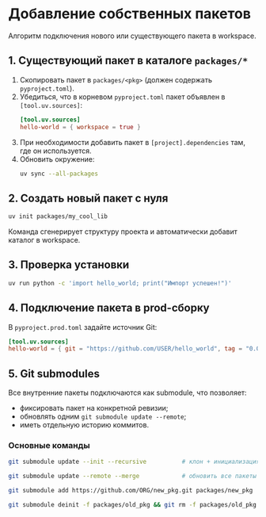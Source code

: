 # Добавление собственных пакетов

Алгоритм подключения нового или существующего пакета в workspace.

## 1. Существующий пакет в каталоге `packages/*`

1. Скопировать пакет в `packages/<pkg>` (должен содержать `pyproject.toml`).
1. Убедиться, что в корневом `pyproject.toml` пакет объявлен в `[tool.uv.sources]`:
   ```toml
   [tool.uv.sources]
   hello-world = { workspace = true }
   ```
1. При необходимости добавить пакет в `[project].dependencies` там, где он используется.
1. Обновить окружение:
   ```bash
   uv sync --all-packages
   ```

## 2. Создать новый пакет с нуля

```bash
uv init packages/my_cool_lib
```

Команда сгенерирует структуру проекта и автоматически добавит каталог в workspace.

## 3. Проверка установки

```bash
uv run python -c 'import hello_world; print("Импорт успешен!")'
```

## 4. Подключение пакета в prod-сборку

В `pyproject.prod.toml` задайте источник Git:

```toml
[tool.uv.sources]
hello-world = { git = "https://github.com/USER/hello_world", tag = "0.0.2", subdirectory = "." }
```

## 5. Git submodules

Все внутренние пакеты подключаются как submodule, что позволяет:

- фиксировать пакет на конкретной ревизии;
- обновлять одним `git submodule update --remote`;
- иметь отдельную историю коммитов.

### Основные команды

```bash
git submodule update --init --recursive          # клон + инициализация

git submodule update --remote --merge            # обновить все пакеты

git submodule add https://github.com/ORG/new_pkg.git packages/new_pkg   # добавить

git submodule deinit -f packages/old_pkg && git rm -f packages/old_pkg  # удалить
```
